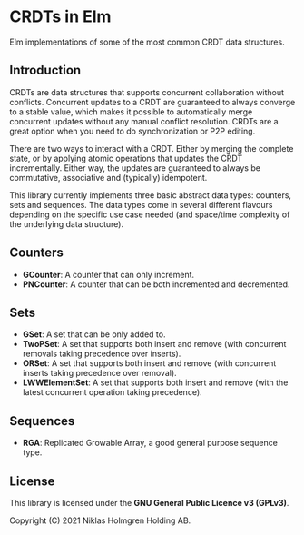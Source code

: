 # CRDTs in Elm

Elm implementations of some of the most common CRDT data structures.

## Introduction
CRDTs are data structures that supports concurrent collaboration without
conflicts. Concurrent updates to a CRDT are guaranteed to always converge
to a stable value, which makes it possible to automatically merge concurrent
updates without any manual conflict resolution. CRDTs are a great option
when you need to do synchronization or P2P editing.

There are two ways to interact with a CRDT. Either by merging the complete
state, or by applying atomic operations that updates the CRDT incrementally.
Either way, the updates are guaranteed to always be commutative, associative
and (typically) idempotent.

This library currently implements three basic abstract data types: counters,
sets and sequences. The data types come in several different flavours depending
on the specific use case needed (and space/time complexity of the underlying
data structure).

## Counters
- **GCounter**: A counter that can only increment.
- **PNCounter**: A counter that can be both incremented and decremented.

## Sets
- **GSet**: A set that can be only added to.
- **TwoPSet**: A set that supports both insert and remove (with concurrent removals taking precedence over inserts).
- **ORSet**: A set that supports both insert and remove (with concurrent inserts taking precedence over removal).
- **LWWElementSet**: A set that supports both insert and remove (with the latest concurrent operation taking precedence).

## Sequences
- **RGA**: Replicated Growable Array, a good general purpose sequence type.

## License

This library is licensed under the **GNU General Public Licence v3 (GPLv3)**.

Copyright (C) 2021 Niklas Holmgren Holding AB.
